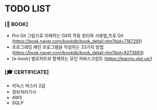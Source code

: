# TODO LIST

### [📖 BOOK]

- Pro Git 그림으로 이해하는 Git의 작동 원리와 사용법,프로 Git
  (https://book.naver.com/bookdb/book_detail.nhn?bid=7187291)
- 프로그래밍 패턴 프로그램을 작성하는 33가지 방법 
  (https://book.naver.com/bookdb/book_detail.nhn?bid=9273893)
- [e-book] 벨로퍼트와 함께하는 모던 자바스크립트
  (https://learnjs.vlpt.us/)


### [🎓 CERTIFICATE]

- 리눅스 마스터 2급
- 정보처리기사
- AWS
- SQLP

